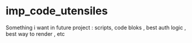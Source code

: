 # imp_code_utensiles
Something i want in future project : scripts, code bloks , best auth logic , best way to render , etc

